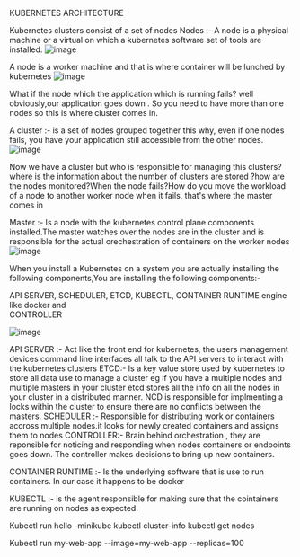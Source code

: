  KUBERNETES ARCHITECTURE 
 
 Kubernetes clusters consist of a set of nodes 
 Nodes :- A node is a physical machine or a virtual on which a kubernetes software set of tools are installed.
 ![image](https://user-images.githubusercontent.com/37187773/139559555-3b70a068-e105-433a-9499-b90e6bcc91d1.png)
 
 A node is a worker machine and that is where container will be lunched by kubernetes 
![image](https://user-images.githubusercontent.com/37187773/139560062-17748e31-fd42-4f9d-bfdd-3bd28cd09ea3.png)

What if the node which the application which is running fails? well obviously,our application goes down . So you need to have more than one nodes so this is where cluster comes in. 

A cluster :- is a set of nodes grouped together this why, even if one nodes fails, you have your application still accessible from the other nodes.
![image](https://user-images.githubusercontent.com/37187773/139560182-b65f23d2-a989-4e28-af21-0aaffa300ede.png)

Now we have a cluster but who is responsible for managing this clusters?where is the information about the number of clusters are stored ?how are the nodes monitored?When the node fails?How do you move the workload of a node to another worker node when it fails, that's where the master comes in

Master :- Is a node with the kubernetes control plane components installed.The master watches over the nodes are in the cluster and is responsible for the actual orechestration of containers on the worker nodes
![image](https://user-images.githubusercontent.com/37187773/139560469-011d9962-4ce0-477d-85c0-640c5e0d350c.png)

When you install a Kubernetes on a system you are actually installing the following components,You are installing the following components:- 

API SERVER,
SCHEDULER,
ETCD,
KUBECTL,
CONTAINER RUNTIME engine like docker  and  
CONTROLLER 

![image](https://user-images.githubusercontent.com/37187773/139560508-f518c68c-30b6-4aad-b2e9-0ebb7ad39e11.png)

API SERVER :- Act like the front end for kubernetes, the users management devices command line interfaces all talk to the API servers to interact with the kubernetes clusters 
ETCD:- Is a key value store used by kubernetes to store all data use to manage a cluster eg if you have a multiple nodes and multiple masters in your cluster etcd stores all the info on all the nodes in your cluster in a distributed manner. NCD is responsible for implmenting a locks within the cluster to ensure there are no conflicts between the masters. 
SCHEDULER :- Responsible for distributing work or containers accross multiple nodes.it looks for newly created containers and assigns them to nodes 
CONTROLLER:- Brain behind orchestration , they are reponsible for noticing and responding when nodes containers or endpoints goes down. The controller makes decisions to bring up new containers. 

CONTAINER RUNTIME :- Is the underlying software that is use to run containers. In our case it happens to be docker 

KUBECTL :- is the agent  responsible for making sure that the cointainers are running on nodes as expected.


Kubectl run hello -minikube
kubectl cluster-info
kubectl get nodes 

Kubectl run my-web-app --image=my-web-app --replicas=100




